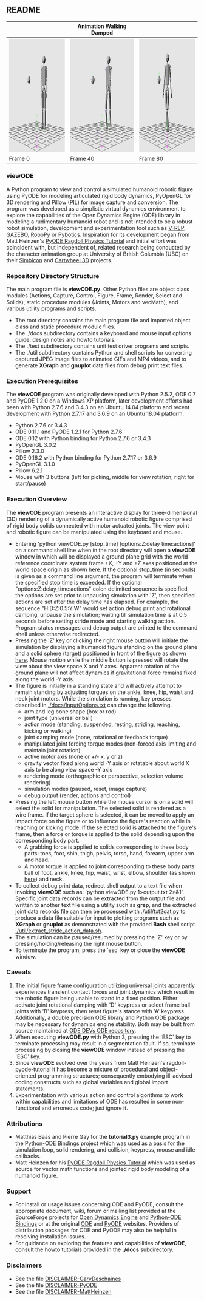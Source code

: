 ## README ##

 <div style="margin:0px;align=center">

|                                                                                                                                                                                   | Animation Walking Damped                                                                                                                                                           |                                                                                                                                                                                    |
|-----------------------------------------------------------------------------------------------------------------------------------------------------------------------------------|------------------------------------------------------------------------------------------------------------------------------------------------------------------------------------|------------------------------------------------------------------------------------------------------------------------------------------------------------------------------------|
| <a href="https://youtu.be/-bKMD1JMYPE" target="_blank"><img src="./docs/anim_walking_damped_0000.jpg" width="400" height="300" alt="Animation walking damped video frame 0"/></a> | <a href="https://youtu.be/-bKMD1JMYPE" target="_blank"><img src="./docs/anim_walking_damped_0040.jpg" width="400" height="300" alt="Animation walking damped video frame 40"/></a> | <a href="https://youtu.be/-bKMD1JMYPE" target="_blank"><img src="./docs/anim_walking_damped_0080.jpg" width="400" height="300" alt="Animation walking damped video frame 80"/></a> |
| Frame 0                                                                                                                                                                           | Frame 40                                                                                                                                                                           | Frame 80                                                                                                                                                                           |

 </div>

### viewODE ###

A Python program to view and control a simulated humanoid robotic figure using PyODE for modeling articulated rigid body dynamics, PyOpenGL for 3D rendering and Pillow (PIL) for image capture and conversion. The program was developed as a simplistic virtual dynamics environment to explore the capabilities of the Open Dynamics Engine (ODE) library in modeling a rudimentary humanoid robot and is not intended to be a robust robot simulation, development and experimentation tool such as [V-REP](http://www.coppeliarobotics.com/index.html), [GAZEBO](http://gazebosim.org/), [RoboPy](https://github.com/adityadua24/robopy) or [Pybotics](https://github.com/nnadeau/pybotics). Inspiration for its development began from Matt Heinzen's [PyODE Ragdoll Physics Tutorial](http://monsterden.net/software/ragdoll-pyode-tutorial) and initial effort was coincident with, but independent of, related research being conducted by the character animation group at University of British Columbia (UBC) on their [Simbicon](https://www.cs.ubc.ca/~van/papers/Simbicon.htm) and [Cartwheel 3D](https://code.google.com/archive/p/cartwheel-3d/) projects.

### Repository Directory Structure ###

The main program file is **viewODE.py**. Other Python files are object class modules (Actions, Capture, Control, Figure, Frame, Render, Select and Solids), static procedure modules (Joints, Motors and vecMath), and various utility programs and scripts.

* The root directory contains the main program file and imported object class and static procedure module files.
* The ./docs subdirectory contains a keyboard and mouse input options guide, design notes and howto tutorials.
* The ./test subdirectory contains unit test driver programs and scripts.
* The ./util subdirectory contains Python and shell scripts for converting captured JPEG image files to animated GIFs and MP4 videos, and to generate **XGraph** and **gnuplot** data files from debug print text files.

### Execution Prerequisites ###

The **viewODE** program was originally developed with Python 2.5.2, ODE 0.7 and PyODE 1.2.0 on a Windows XP platform, later development efforts had been with Python 2.7.6 and 3.4.3 on an Ubuntu 14.04 platform and recent development with Python 2.7.17 and 3.6.9 on an Ubuntu 18.04 platform.

* Python 2.7.6 or 3.4.3
* ODE 0.11.1 and PyODE 1.2.1 for Python 2.7.6
* ODE 0.12 with Python binding for Python 2.7.6 or 3.4.3
* PyOpenGL 3.0.2
* Pillow 2.3.0
* ODE 0.16.2 with Python binding for Python 2.7.17 or 3.6.9
* PyOpenGL 3.1.0
* Pillow 6.2.1
* Mouse with 3 buttons (left for picking, middle for view rotation, right for start/pause)

### Execution Overview ###

The **viewODE** program presents an interactive display for three-dimensional (3D) rendering of a dynamically active humanoid robotic figure comprised of rigid body solids connected with motor actuated joints. The view point and robotic figure can be manipulated using the keyboard and mouse.

* Entering 'python viewODE.py \[stop_time] \[options:Z:delay time:actions]' on a command shell line when in the root directory will open a **viewODE** window in which will be displayed a ground plane grid with the world reference coordinate system frame +X, +Y and +Z axes positioned at the world space origin as shown [here](./docs/start_image.png). If the optional stop_time (in seconds) is given as a command line argument, the program will terminate when the specified stop time is exceeded. If the optional "options:Z:delay_time:actions" colon delimited sequence is specified, the options are set prior to unpausing simulation with 'Z', then specified actions are set after the delay time has elapsed. For example, the sequence "H:D:Z:0.5:Y:W" would set action debug print and rotational damping, unpause the simulation; waiting till simulation time is at 0.5 seconds before setting stride mode and starting walking action. Program status messages and debug output are printed to the command shell unless otherwise redirected.
* Pressing the 'Z' key or clicking the right mouse button will initiate the simulation by displaying a humanoid figure standing on the ground plane and a solid sphere (target) positioned in front of the figure as shown [here](./docs/begin_image.png). Mouse motion while the middle button is pressed will rotate the view about the view space X and Y axes. Apparent rotation of the ground plane will not affect dynamics if gravitational force remains fixed along the world -Y axis.
* The figure is initially in a standing state and will actively attempt to remain standing by adjusting torques on the ankle, knee, hip, waist and neck joint motors. While the simulation is running, key presses described in [./docs/InputOptions.txt](./docs/InputOptions.txt) can change the following.
    * arm and leg bone shape (box or rod)
    * joint type (universal or ball)
    * action mode (standing, suspended, resting, striding, reaching, kicking or walking)
    * joint damping mode (none, rotational or feedback torque)
    * manipulated joint forcing torque modes (non-forced axis limiting and maintain joint rotation)
    * active motor axis (none or +/- x, y or z)
    * gravity vector fixed along world -Y axis or rotatable about world X axis to be along view space -Y axis
    * rendering mode (orthographic or perspective, selection volume rendering)
    * simulation modes (paused, reset, image capture)
    * debug output (render, actions and control)
* Pressing the left mouse button while the mouse cursor is on a solid will select the solid for manipulation. The selected solid is rendered as a wire frame. If the target sphere is selected, it can be moved to apply an impact force on the figure or to influence the figure's reaction while in reaching or kicking mode. If the selected solid is attached to the figure's frame, then a force or torque is applied to the solid depending upon the corresponding body part.
    * A grabbing force is applied to solids corresponding to these body parts: toes, foot, shin, thigh, pelvis, torso, hand, forearm, upper arm and head.
    * A motor torque is applied to joint corresponding to these body parts: ball of foot, ankle, knee, hip, waist, wrist, elbow, shoulder (as shown [here](https://youtu.be/LgRRmufM78g)) and neck.
* To collect debug print data, redirect shell output to a text file when invoking **viewODE** such as: 'python viewODE.py 1>output.txt 2>&1'. Specific joint data records can be extracted from the output file and written to another text file using a utility such as **grep**, and the extracted joint data records file can then be processed with [./util/txt2dat.py](./util/txt2dat.py) to produce a data file suitable for input to plotting programs such as **XGraph** or **gnuplot** as demonstrated with the provided **Bash** shell script [./util/extract_stride_action_data.sh](./util/extract_stride_action_data.sh).
* The simulation can be paused/resumed by pressing the 'Z' key or by pressing/holding/releasing the right mouse button.
* To terminate the program, press the 'esc' key or close the **viewODE** window.

### Caveats ###

1. The initial figure frame configuration utilizing universal joints apparently experiences transient contact forces and joint dynamics which result in the robotic figure being unable to stand in a fixed position. Either activate joint rotational damping with 'D' keypress or select frame ball joints with 'B' keypress, then reset figure's stance with 'A' keypress. Additionally, a double precision ODE library and Python ODE package may be necessary for dynamics engine stability. Both may be built from source maintained at [ODE DEVs ODE repository](https://bitbucket.org/odedevs/ode/src/master/).
2. When executing **viewODE.py** with Python 3, pressing the 'ESC' key to terminate processing may result in a segmentation fault. If so, terminate processing by closing the **viewODE** window instead of pressing the 'ESC' key.
3. Since **viewODE** evolved over the years from Matt Heinzen's ragdoll-pyode-tutorial it has become a mixture of procedural and object-oriented programming structures; consequently embodying ill-advised coding constructs such as global variables and global import statements.
4. Experimentation with various action and control algorithms to work within capabilities and limitations of ODE has resulted in some non-functional and erroneous code; just ignore it.

### Attributions ###

* Matthias Baas and Pierre Gay for the **tutorial3.py** example program in the [Python-ODE Bindings](https://sourceforge.net/projects/pyode/) project which was used as a basis for the simulation loop, solid rendering, and collision, keypress, mouse and idle callbacks.
* Matt Heinzen for his [PyODE Ragdoll Physics Tutorial](http://monsterden.net/software/ragdoll-pyode-tutorial) which was used as source for vector math functions and jointed rigid body modeling of a humanoid figure.

### Support ###

* For install or usage issues concerning ODE and PyODE, consult the appropriate document, wiki, forum or mailing list provided at the SourceForge projects for [Open Dynamics Engine](https://sourceforge.net/projects/opende/) and [Python-ODE Bindings](https://sourceforge.net/projects/pyode/) or at the original [ODE](http://ode.org/) and [PyODE](http://pyode.sourceforge.net/) websites. Providers of distribution packages for ODE and PyODE may also be helpful in resolving installation issues.
* For guidance on exploring the features and capabilities of **viewODE**, consult the howto tutorials provided in the **./docs** subdirectory.

### Disclaimers ###

* See the file [DISCLAIMER-GaryDeschaines](./DISCLAIMER-GaryDeschaines)
* See the file [DISCLAIMER-PyODE](./DISCLAIMER-PyODE)
* See the file [DISCLAIMER-MattHeinzen](./DISCLAIMER-MattHeinzen)
